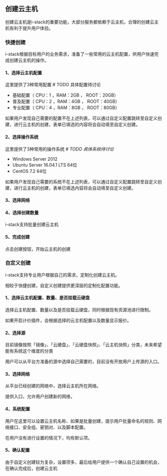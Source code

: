 ## 创建云主机

创建云主机是i-stack的重要功能，大部分服务都依赖于云主机，合理的创建云主机有利于提升用户体验。

### 快捷创建

i-stack根据目标用户的业务需求，准备了一些常用的云主机配置，供用户快速完成创建云主机的操作。

#### 1、选择云主机配置

这里提供了3种常用配置 # TODO 具体配置待讨论
+ 基础配置（ CPU：1 ，RAM：2GB ， ROOT：20GB）
+ 普及配置（ CPU：2 ，RAM：4GB ， ROOT：40GB）
+ 专业配置（ CPU：4 ，RAM：8GB ， ROOT：80GB）

如果用户发现自己需要的配置不在上述列表，可以通过自定义配置跳转至自定义创建，进行云主机的创建，表单已填选的内容将会自动填至自定义创建。

#### 2、选择操作系统

这里提供了3种常用的操作系统 _# TODO 具体系统待讨论_

+ Windows Server 2012
+ Ubuntu Server 16.04.1 LTS 64位
+ CentOS 7.2 64位

如果用户发现自己需要的系统不在上述列表，可以通过自定义配置跳转至自定义创建，进行云主机的创建，表单已填选内容将会自动填至自定义创建。

#### 3、选择网络 


#### 4、选择创建数量

i-stack支持批量创建云主机

#### 5、完成创建

点击创建按钮，开始云主机的创建



### 自定义创建

i-stack支持专业用户根据自己的需求，定制化创建云主机。

相较于快捷创建，自定义创建提供更深层的定制化配置功能。

#### 1、选择云主机配置、数量、是否挂载云硬盘

选择云主机配置、数量以及是否挂载云硬盘，同时根据现有资源池进行限制。

如果开启计价插件，会根据选择的云主机配置以及数量显示报价。

#### 2、选择源

目前镜像按照「镜像」、「云硬盘」、「云硬盘快照」、「云主机快照」分类，未来希望能有系统这个维度的分类

用户可以从平台方准备的源中选择自己需要的，目前没有开放用户上传源的入口。

#### 3、选择网络

从平台已经创建的网络中，选择云主机所在网络。

提供入口，允许用户创建新的网络，

#### 4、系统配置

用户在这里可以设置云主机名称、如果是批量创建，提示用户批量命名的规则、网络接口、安全组、密钥对、以及脚本配置。

在用户没有进行设置的情况下，均有默认项。

#### 5、确认配置

由于自定义创建较为复杂，设置项多，最后给用户提供一个确认自己设置的机会，在确认完成后，创建云主机

